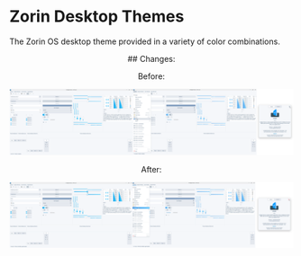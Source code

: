 # Zorin Desktop Themes

The Zorin OS desktop theme provided in a variety of color combinations.

<p align="middle">## Changes:</p>

<p align="middle">Before:</p>

![Before](./assets/Before/Before.svg)

<p align="middle">After:</p>

![After](./assets/After/After.svg)
